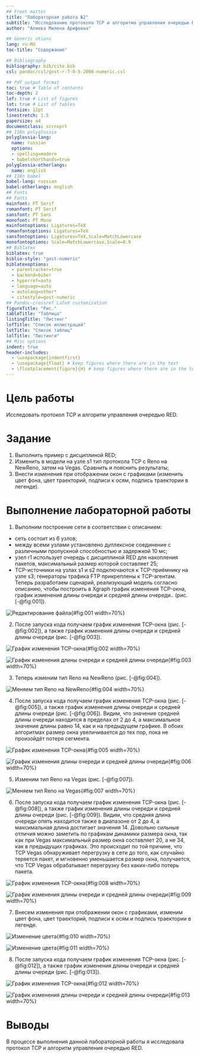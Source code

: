 ```yaml
---
## Front matter
title: "Лабораторная работа №2"
subtitle: "Исследование протокола TCP и алгоритма управления очередью RED"
author: "Алиева Милена Арифовна"

## Generic otions
lang: ru-RU
toc-title: "Содержание"

## Bibliography
bibliography: bib/cite.bib
csl: pandoc/csl/gost-r-7-0-5-2008-numeric.csl

## Pdf output format
toc: true # Table of contents
toc-depth: 2
lof: true # List of figures
lot: true # List of tables
fontsize: 12pt
linestretch: 1.5
papersize: a4
documentclass: scrreprt
## I18n polyglossia
polyglossia-lang:
  name: russian
  options:
  - spelling=modern
  - babelshorthands=true
polyglossia-otherlangs:
  name: english
## I18n babel
babel-lang: russian
babel-otherlangs: english
## Fonts
## Fonts
mainfont: PT Serif
romanfont: PT Serif
sansfont: PT Sans
monofont: PT Mono
mainfontoptions: Ligatures=TeX
romanfontoptions: Ligatures=TeX
sansfontoptions: Ligatures=TeX,Scale=MatchLowercase
monofontoptions: Scale=MatchLowercase,Scale=0.9
## Biblatex
biblatex: true
biblio-style: "gost-numeric"
biblatexoptions:
  - parentracker=true
  - backend=biber
  - hyperref=auto
  - language=auto
  - autolang=other*
  - citestyle=gost-numeric
## Pandoc-crossref LaTeX customization
figureTitle: "Рис."
tableTitle: "Таблица"
listingTitle: "Листинг"
lofTitle: "Список иллюстраций"
lotTitle: "Список таблиц"
lolTitle: "Листинги"
## Misc options
indent: true
header-includes:
  - \usepackage{indentfirst}
  - \usepackage{float} # keep figures where there are in the text
  - \floatplacement{figure}{H} # keep figures where there are in the text
---
```


# Цель работы

Исследовать протокол TCP и алгоритм управления очередью RED.

# Задание

1. Выполнить пример с дисциплиной RED;
2. Изменить в модели на узле s1 тип протокола TCP с Reno на NewReno, затем на Vegas. Сравнить и пояснить результаты;
3. Внести изменения при отображении окон с графиками (изменить цвет фона, цвет траекторий, подписи к осям, подпись траектории в легенде).

# Выполнение лабораторной работы

1.  Выполним построение сети в соответствии с описанием:
- сеть состоит из 6 узлов;
- между всеми узлами установлено дуплексное соединение с различными пропускной способностью и задержкой 10 мс;
- узел r1 использует очередь с дисциплиной RED для накопления пакетов, максимальный размер которой составляет 25;
- TCP-источники на узлах s1 и s2 подключаются к TCP-приёмнику на узле s3;
генераторы трафика FTP прикреплены к TCP-агентам.
Теперь разработаем сценарий, реализующий модель согласно описанию, чтобы построить в Xgraph график изменения TCP-окна, график изменения длины очереди и средней длины очереди.. (рис. [-@fig:001]).

![Редактирование файла](image/1.jpg){#fig:001 width=70%}

2. После запуска кода получаем график изменения TCP-окна (рис. [-@fig:002]), а также график изменения длины очереди и средней длины очереди (рис. [-@fig:003]).

![График изменения TCP-окна](image/2.jpg){#fig:002 width=70%}

![График изменения длины очереди и средней длины очереди](image/3.jpg){#fig:003 width=70%}

3. Теперь изменим тип Reno на NewReno (рис. [-@fig:004]).

![Меняем тип Reno на NewReno](image/4.jpg){#fig:004 width=70%}

4. После запуска кода получаем график изменения TCP-окна (рис. [-@fig:005]), а также график изменения длины очереди и средней длины очереди (рис. [-@fig:006]). Видим, что значение средней длины очереди находится в пределах от 2 до 4, а максимальное значение длины равно 14, как и на предыдущем графике. В обоих алгоритмах размер окна увеличивается до тех пор, пока не произойдёт потеря сегмента.

![График изменения TCP-окна](image/5.jpg){#fig:005 width=70%}

![График изменения длины очереди и средней длины очереди](image/6.jpg){#fig:006 width=70%}

5. Изменим тип Reno на Vegas (рис. [-@fig:007]).

![Меняем тип Reno на Vegas](image/7.jpg){#fig:007 width=70%}

6. После запуска кода получаем график изменения TCP-окна (рис. [-@fig:008]), а также график изменения длины очереди и средней длины очереди (рис. [-@fig:009]). Видим, что средняя длина очереди опять находится также в диапазоне от 2 до 4, а максимальная длина достигает значения 14. Довольно сильные отличия можно заметить по графикам динамики размера окна, так как при Vegas максимальный размер окна составляет 20, а не 34, как в предыдущих графиках. Это происходит по той причине, что TCP Vegas обнаруживает перегрузку в сети до того, как случайно теряется пакет, и мгновенно уменьшается размер окна, получается, что TCP Vegas обрабатывает перегрузку без каких-либо потерь пакета.

![График изменения TCP-окна](image/8.jpg){#fig:008 width=70%}

![График изменения длины очереди и средней длины очереди](image/9.jpg){#fig:009 width=70%}

7. Внесем изменения при отображении окон с графиками, изменим цвет фона, цвет траекторий, подписи к осям и подпись траектории в легенде.

![Изменение цвета](image/10.jpg){#fig:010 width=70%}

![Изменение цвета](image/11.jpg){#fig:011 width=70%}

8. После запуска кода получаем график изменения TCP-окна (рис. [-@fig:012]), а также график изменения длины очереди и средней длины очереди (рис. [-@fig:013]). 

![График изменения TCP-окна](image/12.jpg){#fig:012 width=70%}

![График изменения длины очереди и средней длины очереди](image/13.jpg){#fig:013 width=70%}

# Выводы

В процессе выполнения данной лабораторной работы я исследовала протокол TCP и алгоритм управления очередью RED.


